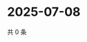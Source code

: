 # 2025-07-08

共 0 条

<!-- BEGIN ZHIHUQUESTIONS -->
<!-- 最后更新时间 Tue Jul 08 2025 06:11:49 GMT+0800 (China Standard Time) -->

<!-- END ZHIHUQUESTIONS -->
